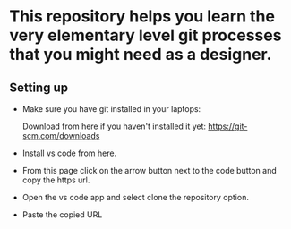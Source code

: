 # This repository helps you learn the very elementary level git processes that you might need as a designer.

## Setting up

- Make sure you have git installed in your laptops:

  Download from here if you haven't installed it yet: https://git-scm.com/downloads

- Install vs code from [here](https://code.visualstudio.com/download).
- From this page click on the arrow button next to the code button and copy the https url.
- Open the vs code app and select clone the repository option.
- Paste the copied URL


